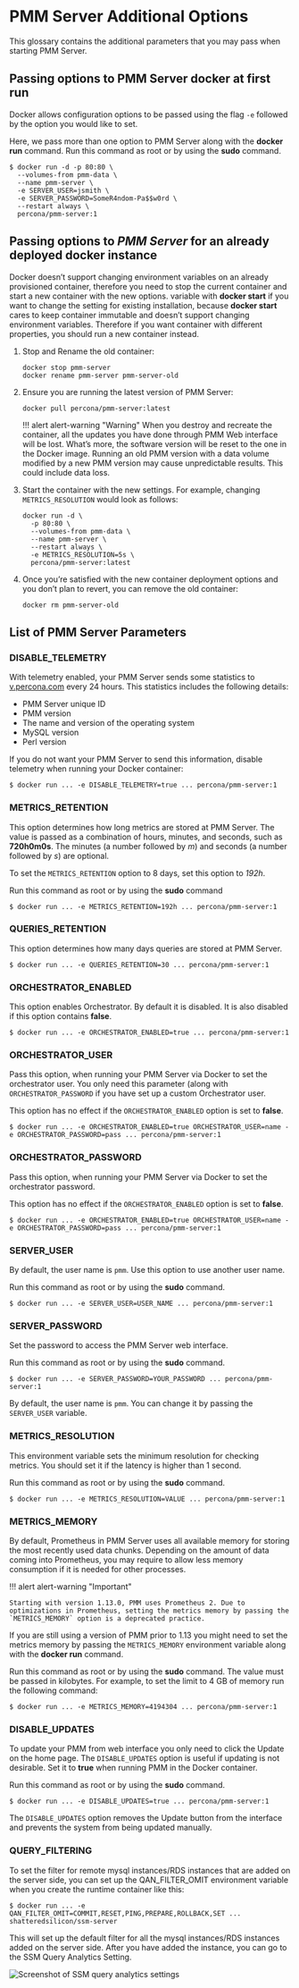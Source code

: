 # PMM Server Additional Options

This glossary contains the additional parameters that you may pass when starting PMM Server.

## Passing options to PMM Server docker at first run

Docker allows configuration options to be passed using the flag `-e` followed by the option you would like to set.

Here, we pass more than one option to PMM Server along with the **docker run** command. Run this command as root or by using the **sudo** command.

```
$ docker run -d -p 80:80 \
  --volumes-from pmm-data \
  --name pmm-server \
  -e SERVER_USER=jsmith \
  -e SERVER_PASSWORD=SomeR4ndom-Pa$$w0rd \
  --restart always \
  percona/pmm-server:1
```

## Passing options to *PMM Server* for an already deployed docker instance

Docker doesn’t support changing environment variables on an already provisioned container, therefore you need to stop the current container and start a new container with the new options. variable with **docker start** if you want to change the setting for existing installation, because **docker start** cares to keep container immutable and doesn’t support changing environment variables. Therefore if you want container with different properties,  you should run a new container instead.

1. Stop and Rename the old container:

    ```
    docker stop pmm-server
    docker rename pmm-server pmm-server-old
    ```

2. Ensure you are running the latest version of PMM Server:

    ```
    docker pull percona/pmm-server:latest
    ```

    !!! alert alert-warning "Warning"
        When you destroy and recreate the container, all the updates you have done through PMM Web interface will be lost. What’s more, the software version will be reset to the one in the Docker image. Running an old PMM version with a data volume modified by a new PMM version may cause unpredictable results. This could include data loss.

3. Start the container with the new settings. For example, changing `METRICS_RESOLUTION` would look as follows:

    ```
    docker run -d \
      -p 80:80 \
      --volumes-from pmm-data \
      --name pmm-server \
      --restart always \
      -e METRICS_RESOLUTION=5s \
      percona/pmm-server:latest
    ```

4. Once you’re satisfied with the new container deployment options and you don’t plan to revert, you can remove the old container:

    ```
    docker rm pmm-server-old
    ```

## List of PMM Server Parameters

### DISABLE_TELEMETRY

With telemetry enabled, your PMM Server sends some statistics to [v.percona.com](http://v.percona.com) every 24 hours. This statistics includes the following details:

* PMM Server unique ID
* PMM version
* The name and version of the operating system
* MySQL version
* Perl version

If you do not want your PMM Server to send this information, disable telemetry when running your Docker container:

```
$ docker run ... -e DISABLE_TELEMETRY=true ... percona/pmm-server:1
```

### METRICS_RETENTION

This option determines how long metrics are stored at PMM Server. The value is passed as a combination of hours, minutes, and seconds, such as **720h0m0s**. The minutes (a number followed by *m*) and seconds (a number followed by *s*) are optional.

To set the `METRICS_RETENTION` option to 8 days, set this option to *192h*.

Run this command as root or by using the **sudo** command

```
$ docker run ... -e METRICS_RETENTION=192h ... percona/pmm-server:1
```

### QUERIES_RETENTION

This option determines how many days queries are stored at PMM Server.

```
$ docker run ... -e QUERIES_RETENTION=30 ... percona/pmm-server:1
```

### ORCHESTRATOR_ENABLED

This option enables Orchestrator. By default it is disabled. It is also disabled if this option contains **false**.

```
$ docker run ... -e ORCHESTRATOR_ENABLED=true ... percona/pmm-server:1
```

### ORCHESTRATOR_USER

Pass this option, when running your PMM Server via Docker to set the orchestrator user. You only need this parameter (along with `ORCHESTRATOR_PASSWORD` if you have set up a custom Orchestrator user.

This option has no effect if the `ORCHESTRATOR_ENABLED` option is set to **false**.

```
$ docker run ... -e ORCHESTRATOR_ENABLED=true ORCHESTRATOR_USER=name -e ORCHESTRATOR_PASSWORD=pass ... percona/pmm-server:1
```

### ORCHESTRATOR_PASSWORD

Pass this option, when running your PMM Server via Docker to set the orchestrator password.

This option has no effect if the `ORCHESTRATOR_ENABLED` option is set to **false**.

```
$ docker run ... -e ORCHESTRATOR_ENABLED=true ORCHESTRATOR_USER=name -e ORCHESTRATOR_PASSWORD=pass ... percona/pmm-server:1
```

### SERVER_USER

By default, the user name is `pmm`. Use this option to use another user name.

Run this command as root or by using the **sudo** command.

```
$ docker run ... -e SERVER_USER=USER_NAME ... percona/pmm-server:1
```

### SERVER_PASSWORD

Set the password to access the PMM Server web interface.

Run this command as root or by using the **sudo** command.

```
$ docker run ... -e SERVER_PASSWORD=YOUR_PASSWORD ... percona/pmm-server:1
```

By default, the user name is `pmm`. You can change it by passing the `SERVER_USER` variable.

### METRICS_RESOLUTION

This environment variable sets the minimum resolution for checking metrics. You should set it if the latency is higher than 1 second.

Run this command as root or by using the **sudo** command.

```
$ docker run ... -e METRICS_RESOLUTION=VALUE ... percona/pmm-server:1
```

### METRICS_MEMORY

By default, Prometheus in PMM Server uses all available memory for storing the most recently used data chunks.  Depending on the amount of data coming into Prometheus, you may require to allow less memory consumption if it is needed for other processes.

!!! alert alert-warning "Important"

    Starting with version 1.13.0, PMM uses Prometheus 2. Due to optimizations in Prometheus, setting the metrics memory by passing the `METRICS_MEMORY` option is a deprecated practice.

If you are still using a version of PMM prior to 1.13 you might need to set the metrics memory by passing the `METRICS_MEMORY` environment variable along with the **docker run** command.

Run this command as root or by using the **sudo** command. The value must be passed in kilobytes. For example, to set the limit to 4 GB of memory run the following command:

```
$ docker run ... -e METRICS_MEMORY=4194304 ... percona/pmm-server:1
```

### DISABLE_UPDATES

To update your PMM from web interface you only need to click the Update on the home page. The `DISABLE_UPDATES` option is useful if updating is not desirable. Set it to **true** when running PMM in the Docker container.

Run this command as root or by using the **sudo** command.

```
$ docker run ... -e DISABLE_UPDATES=true ... percona/pmm-server:1
```

The `DISABLE_UPDATES` option removes the Update button from the interface and prevents the system from being updated manually.

### QUERY_FILTERING

To set the filter for remote mysql instances/RDS instances that are added on the server side, you can set up the QAN_FILTER_OMIT environment variable when you create the runtime container like this:

```
$ docker run ... -e QAN_FILTER_OMIT=COMMIT,RESET,PING,PREPARE,ROLLBACK,SET ... shatteredsilicon/ssm-server
```

This will set up the default filter for all the mysql instances/RDS instances added on the server side. After you have added the instance, you can go to the SSM Query Analytics Setting.

![Screenshot of SSM query analytics settings](/ssm-doc/blob/1.x/docs/_images/ssm_query_analytics_settings.png)
